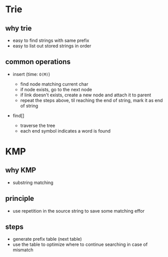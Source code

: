 # Trie

## why trie
- easy to find strings with same prefix
- easy to list out stored strings in order

## common operations
- insert (time: `O(M)`)
    - find node matching current char
    - if node exists, go to the next node
    - if link doesn't exists, create a new node and attach it to parent
    - repeat the steps above, til reaching the end of string, mark it as end of string

- find[]
    - traverse the tree
    - each end symbol indicates a word is found


# KMP

## why KMP
- substring matching

## principle
- use repetition in the source string to save some matching effor  

## steps
- generate prefix table (next table)
- use the table to optimize where to continue searching in case of mismatch

